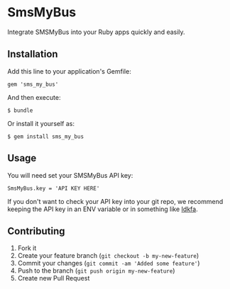 # SmsMyBus

Integrate SMSMyBus into your Ruby apps quickly and easily.

## Installation

Add this line to your application's Gemfile:

    gem 'sms_my_bus'

And then execute:

    $ bundle

Or install it yourself as:

    $ gem install sms_my_bus

## Usage

You will need set your SMSMyBus API key:

    SmsMyBus.key = 'API KEY HERE'
    
If you don't want to check your API key into your git repo, we recommend keeping the API key in an ENV variable or in something like [Idkfa](https://github.com/bendyworks/idkfa).

## Contributing

1. Fork it
2. Create your feature branch (`git checkout -b my-new-feature`)
3. Commit your changes (`git commit -am 'Added some feature'`)
4. Push to the branch (`git push origin my-new-feature`)
5. Create new Pull Request
